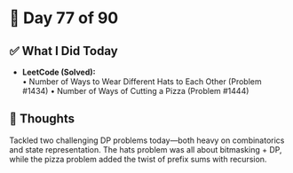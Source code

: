# 📅 Day 77 of 90

## ✅ What I Did Today
- **LeetCode (Solved):**  
  • Number of Ways to Wear Different Hats to Each Other (Problem #1434)
  • Number of Ways of Cutting a Pizza (Problem #1444)

## 💭 Thoughts
Tackled two challenging DP problems today—both heavy on combinatorics and state representation.
The hats problem was all about bitmasking + DP, while the pizza problem added the twist of prefix sums with recursion.
